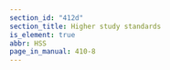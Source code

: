 ```yaml
---
section_id: "412d"
section_title: Higher study standards
is_element: true
abbr: HSS
page_in_manual: 410-8
---
```

